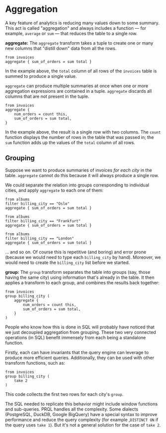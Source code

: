 # Aggregation

A key feature of analytics is reducing many values down to some summary. This
act is called "aggregation" and always includes a function &mdash; for example,
`average` or `sum` &mdash; that reduces the table to a single row.

**aggregate:** The `aggregate` transform takes a tuple to create one or many new
columns that "distill down" data from all the rows.

```
from invoices
aggregate { sum_of_orders = sum total }
```

In the example above, the `total` column of all rows of the `invoices` table is
summed to produce a single value.

`aggregate` can produce multiple summaries at once when one or more aggregation
expressions are contained in a tuple. `aggregate` discards all columns that are
not present in the tuple.

```
from invoices
aggregate {
    num_orders = count this,
    sum_of_orders = sum total,
}
```

In the example above, the result is a single row with two columns. The `count`
function displays the number of rows in the table that was passed in; the `sum`
function adds up the values of the `total` column of all rows.

## Grouping

Suppose we want to produce summaries of invoices _for each city_ in the table.
`aggregate` cannot do this because it will always produce a single row.

We could separate the relation into groups corresponding to individual cities,
and apply `aggregate` to each one of them:

```
from albums
filter billing_city == "Oslo"
aggregate { sum_of_orders = sum total }
```

```
from albums
filter billing_city == "Frankfurt"
aggregate { sum_of_orders = sum total }
```

```
from albums
filter billing_city == "London"
aggregate { sum_of_orders = sum total }
```

... and so on. Of course this is repetitive (and boring) and error prone
(because we would need to type each `billing_city` by hand). Moreover, we would
need to create the `billing_city` list before we started.

**group:** The `group` transform separates the table into groups (say, those
having the same city) using information that's already in the table. It then
applies a transform to each group, and combines the results back together:

```
from invoices
group billing_city (
    aggregate {
        num_orders = count this,
        sum_of_orders = sum total,
    }
)
```

People who know how this is done in SQL will probably have noticed that we just
decoupled aggregation from grouping. These two very connected operations (in
SQL) benefit immensely from each being a standalone function.

Firstly, each can have invariants that the query engine can leverage to produce
more efficient queries. Additionally, they can be used with other transform
functions, such as:

```
from invoices
group billing_city (
    take 2
)
```

This code collects the first two rows for each city's `group`.

The SQL needed to replicate this behavior might include window functions and
sub-queries. PRQL handles all the complexity. Some dialects (PostgreSQL, DuckDB,
Google BigQuery) have a special syntax to improve performance and reduce the
query complexity (for example ,`DISTINCT ON` if the query uses `take 1`). But
it's not a general solution for the case of `take 2`.
